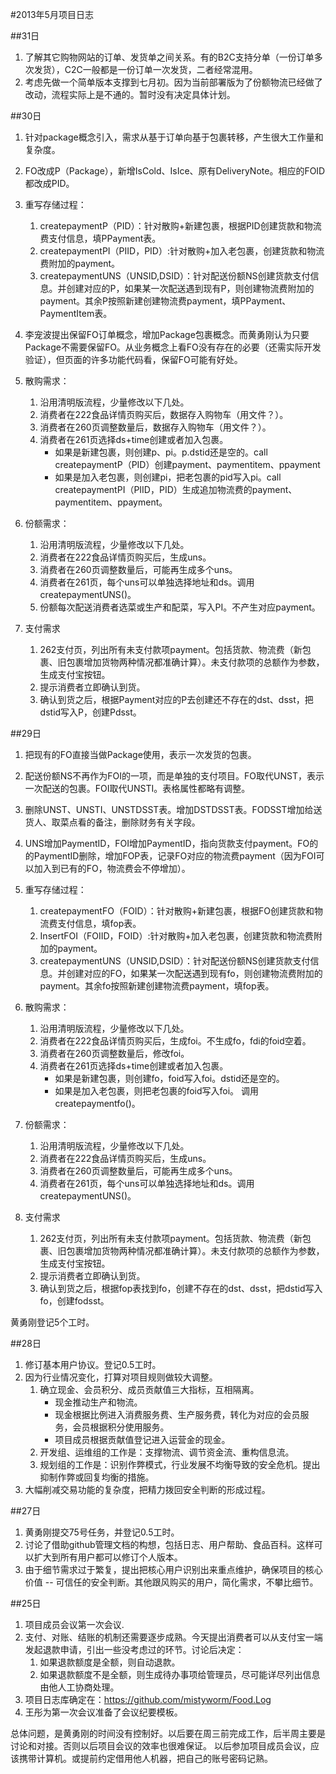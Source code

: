 #2013年5月项目日志

##31日
1. 了解其它购物网站的订单、发货单之间关系。有的B2C支持分单（一份订单多次发货），C2C一般都是一份订单一次发货，二者经常混用。
2. 考虑先做一个简单版本支撑到七月初。因为当前部署版为了份额物流已经做了改动，流程实际上是不通的。暂时没有决定具体计划。


##30日
1. 针对package概念引入，需求从基于订单向基于包裹转移，产生很大工作量和复杂度。
2. FO改成P（Package），新增IsCold、IsIce、原有DeliveryNote。相应的FOID都改成PID。
3. 重写存储过程：
	1. createpaymentP（PID）：针对散购+新建包裹，根据PID创建货款和物流费支付信息，填PPayment表。
	2. createpaymentPI（PIID，PID）:针对散购+加入老包裹，创建货款和物流费附加的payment。
	3. createpaymentUNS（UNSID,DSID）：针对配送份额NS创建货款支付信息。并创建对应的P，如果某一次配送遇到现有P，则创建物流费附加的payment。其余P按照新建创建物流费payment，填PPayment、PaymentItem表。
4. 李宠波提出保留FO订单概念，增加Package包裹概念。而黄勇刚认为只要Package不需要保留FO。从业务概念上看FO没有存在的必要（还需实际开发验证），但页面的许多功能代码看，保留FO可能有好处。


1. 散购需求：
	1. 沿用清明版流程，少量修改以下几处。
	2. 消费者在222食品详情页购买后，数据存入购物车（用文件？）。
	3. 消费者在260页调整数量后，数据存入购物车（用文件？）。
	4. 消费者在261页选择ds+time创建或者加入包裹。
		* 如果是新建包裹，则创建p、pi。p.dstid还是空的。call createpaymentP（PID）创建payment、paymentitem、ppayment
		* 如果是加入老包裹，则创建pi，把老包裹的pid写入pi。call createpaymentPI（PIID，PID）生成追加物流费的payment、paymentitem、ppayment。

1. 份额需求：
	1. 沿用清明版流程，少量修改以下几处。
	2. 消费者在222食品详情页购买后，生成uns。
	3. 消费者在260页调整数量后，可能再生成多个uns。
	4. 消费者在261页，每个uns可以单独选择地址和ds。调用createpaymentUNS()。
	5. 份额每次配送消费者选菜或生产和配菜，写入PI。不产生对应payment。

1. 支付需求
	1. 262支付页，列出所有未支付款项payment。包括货款、物流费（新包裹、旧包裹增加货物两种情况都准确计算）。未支付款项的总额作为参数，生成支付宝按钮。
	2. 提示消费者立即确认到货。
	3. 确认到货之后，根据Payment对应的P去创建还不存在的dst、dsst，把dstid写入P，创建Pdsst。

##29日
1. 把现有的FO直接当做Package使用，表示一次发货的包裹。
3. 配送份额NS不再作为FOI的一项，而是单独的支付项目。FO取代UNST，表示一次配送的包裹。FOI取代UNSTI。表格属性都略有调整。
4. 删除UNST、UNSTI、UNSTDSST表。增加DSTDSST表。FODSST增加给送货人、取菜点看的备注，删除财务有关字段。
5. UNS增加PaymentID，FOI增加PaymentID，指向货款支付payment。FO的的PaymentID删除，增加FOP表，记录FO对应的物流费payment（因为FOI可以加入到已有的FO，物流费会不停增加）。
6. 重写存储过程：
	1. createpaymentFO（FOID）：针对散购+新建包裹，根据FO创建货款和物流费支付信息，填fop表。
	2. InsertFOI（FOIID，FOID）:针对散购+加入老包裹，创建货款和物流费附加的payment。
	3. createpaymentUNS（UNSID,DSID）：针对配送份额NS创建货款支付信息。并创建对应的FO，如果某一次配送遇到现有fo，则创建物流费附加的payment。其余fo按照新建创建物流费payment，填fop表。


1. 散购需求：
	1. 沿用清明版流程，少量修改以下几处。
	2. 消费者在222食品详情页购买后，生成foi。不生成fo，fdi的foid空着。
	3. 消费者在260页调整数量后，修改foi。
	4. 消费者在261页选择ds+time创建或者加入包裹。
		* 如果是新建包裹，则创建fo，foid写入foi。dstid还是空的。
		* 如果是加入老包裹，则把老包裹的foid写入foi。
		调用createpaymentfo()。

1. 份额需求：
	1. 沿用清明版流程，少量修改以下几处。
	2. 消费者在222食品详情页购买后，生成uns。
	3. 消费者在260页调整数量后，可能再生成多个uns。
	4. 消费者在261页，每个uns可以单独选择地址和ds。调用createpaymentUNS()。

1. 支付需求
	1. 262支付页，列出所有未支付款项payment。包括货款、物流费（新包裹、旧包裹增加货物两种情况都准确计算）。未支付款项的总额作为参数，生成支付宝按钮。
	2. 提示消费者立即确认到货。
	3. 确认到货之后，根据fop表找到fo，创建不存在的dst、dsst，把dstid写入fo，创建fodsst。

黄勇刚登记5个工时。


##28日

1. 修订基本用户协议。登记0.5工时。
2. 因为行业情况变化，打算对项目规则做较大调整。
	1. 确立现金、会员积分、成员贡献值三大指标，互相隔离。
		* 现金推动生产和物流。  
		* 现金根据比例进入消费服务费、生产服务费，转化为对应的会员服务，会员根据积分使用服务。  
		* 项目成员根据贡献值登记进入运营金的现金。
	2. 开发组、运维组的工作是：支撑物流、调节资金流、重构信息流。
	3. 规划组的工作是：识别作弊模式，行业发展不均衡导致的安全危机。提出抑制作弊或回复均衡的措施。
3. 大幅削减交易功能的复杂度，把精力拨回安全判断的形成过程。



##27日
1. 黄勇刚提交75号任务，并登记0.5工时。
2. 讨论了借助github管理文档的构想，包括日志、用户帮助、食品百科。这样可以扩大到所有用户都可以修订个人版本。
3. 由于细节需求过于繁复，提出把核心用户识别出来重点维护，确保项目的核心价值 -- 可信任的安全判断。其他跟风购买的用户，简化需求，不攀比细节。


##25日
1. 项目成员会议第一次会议.
2. 支付、对账、结账的机制还需要逐步成熟。今天提出消费者可以从支付宝一端发起退款申请，引出一些没考虑过的环节。讨论后决定：
	1. 如果退款额度是全额，则自动退款。
	2. 如果退款额度不是全额，则生成待办事项给管理员，尽可能详尽列出信息由他人工协商处理。
3. 项目日志库确定在：https://github.com/mistyworm/Food.Log
4. 王彤为第一次会议准备了会议纪要模板。

总体问题，是黄勇刚的时间没有控制好。以后要在周三前完成工作，后半周主要是讨论和对接。否则以后项目会议的效率也很难保证。
以后参加项目成员会议，应该携带计算机。或提前约定借用他人机器，把自己的账号密码记熟。
